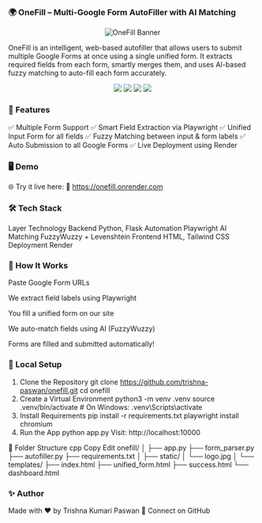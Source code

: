 ### 🌍 OneFill – Multi-Google Form AutoFiller with AI Matching
<p align="center"> <img src="https://socialify.git.ci/trishna-paswan/onefill/image?font=Bitter&language=1&name=1&owner=1&pattern=Solid&stargazers=1&theme=Dark" alt="OneFill Banner" /> </p>
OneFill is an intelligent, web-based autofiller that allows users to submit multiple Google Forms at once using a single unified form. It extracts required fields from each form, smartly merges them, and uses AI-based fuzzy matching to auto-fill each form accurately.

<p align="center"> <img src="https://img.shields.io/badge/Built%20With-Flask-blue.svg" /> <img src="https://img.shields.io/badge/Web%20Automation-Playwright-green.svg" /> <img src="https://img.shields.io/badge/AI%20Matching-FuzzyWuzzy-yellow.svg" /> <img src="https://img.shields.io/badge/Deployed%20On-Render-purple.svg" /> </p>

### 📌 Features
✅ Multiple Form Support
✅ Smart Field Extraction via Playwright
✅ Unified Input Form for all fields
✅ Fuzzy Matching between input & form labels
✅ Auto Submission to all Google Forms
✅ Live Deployment using Render

### 🖥️ Demo
🌐 Try it live here:
🔗 https://onefill.onrender.com

### 🛠️ Tech Stack
Layer	Technology
Backend	Python, Flask
Automation	Playwright
AI Matching	FuzzyWuzzy + Levenshtein
Frontend	HTML, Tailwind CSS
Deployment	Render

### 🚀 How It Works
Paste Google Form URLs

We extract field labels using Playwright

You fill a unified form on our site

We auto-match fields using AI (FuzzyWuzzy)

Forms are filled and submitted automatically!

### 🧪 Local Setup
1. Clone the Repository
git clone https://github.com/trishna-paswan/onefill.git
cd onefill
2. Create a Virtual Environment
python3 -m venv .venv
source .venv/bin/activate  # On Windows: .venv\Scripts\activate
3. Install Requirements
pip install -r requirements.txt
playwright install chromium
4. Run the App
python app.py
Visit: http://localhost:10000

📁 Folder Structure
cpp
Copy
Edit
onefill/
│
├── app.py
├── form_parser.py
├── autofiller.py
├── requirements.txt
│
├── static/
│   └── logo.jpg
│
└── templates/
    ├── index.html
    ├── unified_form.html
    ├── success.html
    └── dashboard.html
    
### ✨ Author
Made with ❤️ by Trishna Kumari Paswan
📧 Connect on GitHub
